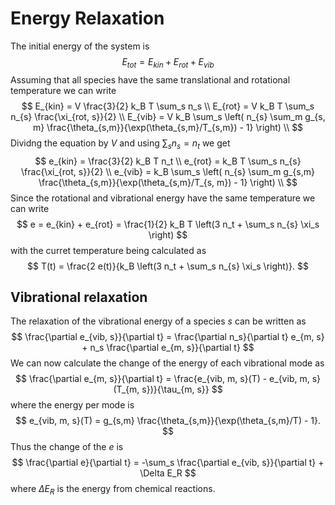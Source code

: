 # Energy Relaxation
The initial energy of the system is
$$
E_{tot} = E_{kin} + E_{rot} + E_{vib}
$$
Assuming that all species have the same translational and rotational temperature we can write
$$
E_{kin} = V \frac{3}{2} k_B T \sum_s n_s \\
E_{rot} = V k_B T \sum_s n_{s} \frac{\xi_{rot, s}}{2} \\
E_{vib} = V k_B \sum_s \left( n_{s} \sum_m g_{s, m} \frac{\theta_{s,m}}{\exp(\theta_{s,m}/T_{s,m}) - 1} \right) \\
$$
Dividng the equation by $V$ and using $\sum_s n_s = n_t$ we get
$$
e_{kin} = \frac{3}{2} k_B T n_t \\
e_{rot} =  k_B T \sum_s n_{s} \frac{\xi_{rot, s}}{2} \\
e_{vib} = k_B \sum_s \left( n_{s} \sum_m g_{s,m} \frac{\theta_{s,m}}{\exp(\theta_{s,m}/T_{s, m}) - 1} \right) \\
$$
Since the rotational and vibrational energy have the same temperature we can write
$$
e = e_{kin} + e_{rot} = \frac{1}{2} k_B T  \left(3 n_t +  \sum_s n_{s} \xi_s \right)
$$
with the curret temperature being calculated as
$$
T(t) = \frac{2 e(t)}{k_B  \left(3 n_t +  \sum_s n_{s} \xi_s \right)}.
$$

## Vibrational  relaxation
The relaxation of the vibrational energy of a species $s$ can be written as
$$
\frac{\partial e_{vib, s}}{\partial t} = \frac{\partial n_s}{\partial t} e_{m, s} + n_s \frac{\partial e_{m, s}}{\partial t}
$$
We can now calculate the change of the energy of each vibrational mode as
$$
\frac{\partial e_{m, s}}{\partial t} = \frac{e_{vib, m, s}(T) - e_{vib, m, s}(T_{m, s})}{\tau_{m, s}}
$$
where the energy per mode is
$$
e_{vib, m, s}(T) = g_{s,m} \frac{\theta_{s,m}}{\exp(\theta_{s,m}/T) - 1}.
$$
Thus the change of the $e$ is
$$
\frac{\partial e}{\partial t} = -\sum_s \frac{\partial e_{vib, s}}{\partial t} + \Delta E_R
$$
where $\Delta E_R$ is the energy from chemical reactions.
